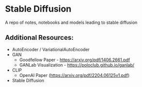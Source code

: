 # Stable Diffusion
A repo of notes, notebooks and models leading to stable diffusion

## Additional Resources:
* AutoEncoder / VariationalAutoEncoder
* GAN
  * Goodfellow Paper - https://arxiv.org/pdf/1406.2661.pdf
  * GANLab Visualization - https://poloclub.github.io/ganlab/
* CLIP
  * OpenAI Paper (https://arxiv.org/pdf/2204.06125v1.pdf)
* Stable Diffusion
